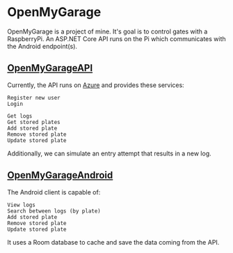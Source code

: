 # OpenMyGarage
OpenMyGarage is a project of mine. It's goal is to control gates with a RaspberryPi. An ASP.NET Core API runs on the Pi which communicates with the Android endpoint(s). 
## [OpenMyGarageAPI](OpenMyGarageApi/OpenMyGarageApi)
Currently, the API runs on [Azure](https://openmygarageapi.azurewebsites.net/) and provides these services:
```
Register new user
Login

Get logs
Get stored plates
Add stored plate
Remove stored plate
Update stored plate
```
Additionally, we can simulate an entry attempt that results in a new log.
## [OpenMyGarageAndroid](OpenMyGarageAndroid)
The Android client is capable of:
```
View logs
Search between logs (by plate)
Add stored plate
Remove stored plate
Update stored plate
```
It uses a Room database to cache and save the data coming from the API.
